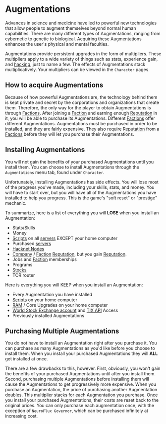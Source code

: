 # Augmentations

Advances in science and medicine have led to powerful new technologies
that allow people to augment themselves beyond normal human capabilities.
There are many different types of Augmentations, ranging from cybernetic
to genetic to biological. Acquiring these Augmentations enhances the
user's physical and mental faculties.

Augmentations provide persistent upgrades in the form of multipliers.
These multipliers apply to a wide variety of things such as stats,
experience gain, and [hacking](hacking.md), just to name a few. The effects of
Augmentations stack multiplicatively. Your multipliers can be viewed in
the `Character` pages.

## How to acquire Augmentations

Because of how powerful Augmentations are, the technology behind them
is kept private and secret by the corporations and organizations that
create them. Therefore, the only way for the player to obtain
Augmentations is through [Factions](factions.md). After joining a [Faction](factions.md) and earning
enough [Reputation](reputation.md) in it, you will be able to purchase its Augmentations.
Different [Factions](factions.md) offer different Augmentations. Augmentations must be
purchased in order to be installed, and they are fairly expensive. They also require [Reputation](reputation.md) from a [Factions](factions.md) before they will let you purchase their Augmentations.

## Installing Augmentations

You will not gain the benefits of your purchased Augmentations until you install them. You can choose to install Augmentations through
the `Augmentations` menu tab, found under `Character`.

Unfortunately, installing Augmentations has side effects. You will lose
most of the progress you've made, including your skills, stats, and
money. You will have to start over, but you will have all of the
Augmentations you have installed to help you progress. This is the
game's "soft reset" or "prestige" mechanic.

To summarize, here is a list of everything you will **LOSE** when you install
an Augmentation:

- Stats/Skills
- Money
- [Scripts](scripts.md) on all [servers](servers.md) EXCEPT your home computer
- Purchased [servers](servers.md)
- [Hacknet Nodes](hacknet_nodes.md)
- [Company](companies.md) / [Faction](factions.md) [Reputation](reputation.md), but you gain [Reputation](reputation.md).
- Jobs and [Faction](factions.md) memberships
- Programs
- [Stocks](stockmarket.md)
- TOR router

Here is everything you will KEEP when you install an Augmentation:

- Every Augmentation you have installed
- [Scripts](scripts.md) on your home computer
- [RAM](ram.md) / Core Upgrades on your home computer
- [World Stock Exchange account](stockmarket.md) and [TIX API](https://github.com/bitburner-official/bitburner-src/blob/dev/markdown/bitburner.tix.md) Access
- Previously installed Augmentations

## Purchasing Multiple Augmentations

You do not have to install an Augmentation right after you purchase it.
You can purchase as many Augmentations as you'd like before you choose to
install them. When you install your purchased Augmentations they will **ALL**
get installed at once.

There are a few drawbacks to this, however. First, obviously, you won't
gain the benefits of your purchased Augmentations until after you install
them. Second, purchasing multiple Augmentations before installing them
will cause the Augmentations to get progressively more expensive. When
you purchase an Augmentation, the price of purchasing another Augmentation
doubles. This multiplier stacks for each Augmentation you
purchase. Once you install your purchased Augmentations, their costs
are reset back to the original prices. You can only purchase each augmentation
once, with the exception of `NeuroFlux Governor`, which can be purchased infinitely
at increasing cost.
